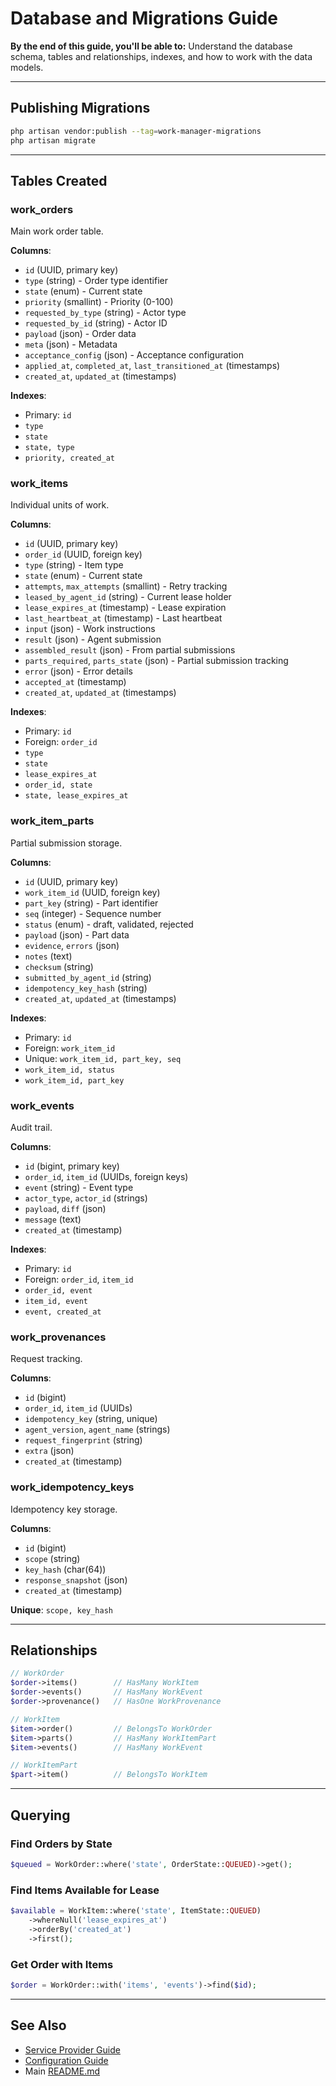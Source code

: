 # Database and Migrations Guide

**By the end of this guide, you'll be able to:** Understand the database schema, tables and relationships, indexes, and how to work with the data models.

---

## Publishing Migrations

```bash
php artisan vendor:publish --tag=work-manager-migrations
php artisan migrate
```

---

## Tables Created

### work_orders

Main work order table.

**Columns**:
- `id` (UUID, primary key)
- `type` (string) - Order type identifier
- `state` (enum) - Current state
- `priority` (smallint) - Priority (0-100)
- `requested_by_type` (string) - Actor type
- `requested_by_id` (string) - Actor ID
- `payload` (json) - Order data
- `meta` (json) - Metadata
- `acceptance_config` (json) - Acceptance configuration
- `applied_at`, `completed_at`, `last_transitioned_at` (timestamps)
- `created_at`, `updated_at` (timestamps)

**Indexes**:
- Primary: `id`
- `type`
- `state`
- `state, type`
- `priority, created_at`

### work_items

Individual units of work.

**Columns**:
- `id` (UUID, primary key)
- `order_id` (UUID, foreign key)
- `type` (string) - Item type
- `state` (enum) - Current state
- `attempts`, `max_attempts` (smallint) - Retry tracking
- `leased_by_agent_id` (string) - Current lease holder
- `lease_expires_at` (timestamp) - Lease expiration
- `last_heartbeat_at` (timestamp) - Last heartbeat
- `input` (json) - Work instructions
- `result` (json) - Agent submission
- `assembled_result` (json) - From partial submissions
- `parts_required`, `parts_state` (json) - Partial submission tracking
- `error` (json) - Error details
- `accepted_at` (timestamp)
- `created_at`, `updated_at` (timestamps)

**Indexes**:
- Primary: `id`
- Foreign: `order_id`
- `type`
- `state`
- `lease_expires_at`
- `order_id, state`
- `state, lease_expires_at`

### work_item_parts

Partial submission storage.

**Columns**:
- `id` (UUID, primary key)
- `work_item_id` (UUID, foreign key)
- `part_key` (string) - Part identifier
- `seq` (integer) - Sequence number
- `status` (enum) - draft, validated, rejected
- `payload` (json) - Part data
- `evidence`, `errors` (json)
- `notes` (text)
- `checksum` (string)
- `submitted_by_agent_id` (string)
- `idempotency_key_hash` (string)
- `created_at`, `updated_at` (timestamps)

**Indexes**:
- Primary: `id`
- Foreign: `work_item_id`
- Unique: `work_item_id, part_key, seq`
- `work_item_id, status`
- `work_item_id, part_key`

### work_events

Audit trail.

**Columns**:
- `id` (bigint, primary key)
- `order_id`, `item_id` (UUIDs, foreign keys)
- `event` (string) - Event type
- `actor_type`, `actor_id` (strings)
- `payload`, `diff` (json)
- `message` (text)
- `created_at` (timestamp)

**Indexes**:
- Primary: `id`
- Foreign: `order_id`, `item_id`
- `order_id, event`
- `item_id, event`
- `event, created_at`

### work_provenances

Request tracking.

**Columns**:
- `id` (bigint)
- `order_id`, `item_id` (UUIDs)
- `idempotency_key` (string, unique)
- `agent_version`, `agent_name` (strings)
- `request_fingerprint` (string)
- `extra` (json)
- `created_at` (timestamp)

### work_idempotency_keys

Idempotency key storage.

**Columns**:
- `id` (bigint)
- `scope` (string)
- `key_hash` (char(64))
- `response_snapshot` (json)
- `created_at` (timestamp)

**Unique**: `scope, key_hash`

---

## Relationships

```php
// WorkOrder
$order->items()        // HasMany WorkItem
$order->events()       // HasMany WorkEvent
$order->provenance()   // HasOne WorkProvenance

// WorkItem
$item->order()         // BelongsTo WorkOrder
$item->parts()         // HasMany WorkItemPart
$item->events()        // HasMany WorkEvent

// WorkItemPart
$part->item()          // BelongsTo WorkItem
```

---

## Querying

### Find Orders by State

```php
$queued = WorkOrder::where('state', OrderState::QUEUED)->get();
```

### Find Items Available for Lease

```php
$available = WorkItem::where('state', ItemState::QUEUED)
    ->whereNull('lease_expires_at')
    ->orderBy('created_at')
    ->first();
```

### Get Order with Items

```php
$order = WorkOrder::with('items', 'events')->find($id);
```

---

## See Also

- [Service Provider Guide](service-provider-and-bootstrapping.md)
- [Configuration Guide](configuration.md)
- Main [README.md](../../README.md)
